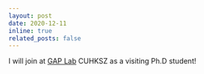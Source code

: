 ```yaml
---
layout: post
date: 2020-12-11
inline: true
related_posts: false
---
```


I will join at [GAP Lab](https://gaplab.cuhk.edu.cn/) CUHKSZ as a visiting Ph.D student! 
